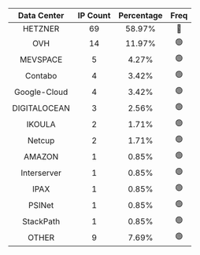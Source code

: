 | Data Center | IP Count | Percentage | Freq |
|:------------:|:--------:|:-----------:|:-----:|
| HETZNER | 69 | 58.97% | 🔴 |
| OVH | 14 | 11.97% | 🟢 |
| MEVSPACE | 5 | 4.27% | 🟢 |
| Contabo | 4 | 3.42% | 🟢 |
| Google-Cloud | 4 | 3.42% | 🟢 |
| DIGITALOCEAN | 3 | 2.56% | 🟢 |
| IKOULA | 2 | 1.71% | 🟢 |
| Netcup | 2 | 1.71% | 🟢 |
| AMAZON | 1 | 0.85% | 🟢 |
| Interserver | 1 | 0.85% | 🟢 |
| IPAX | 1 | 0.85% | 🟢 |
| PSINet | 1 | 0.85% | 🟢 |
| StackPath | 1 | 0.85% | 🟢 |
| OTHER | 9 | 7.69% | 🟢 |